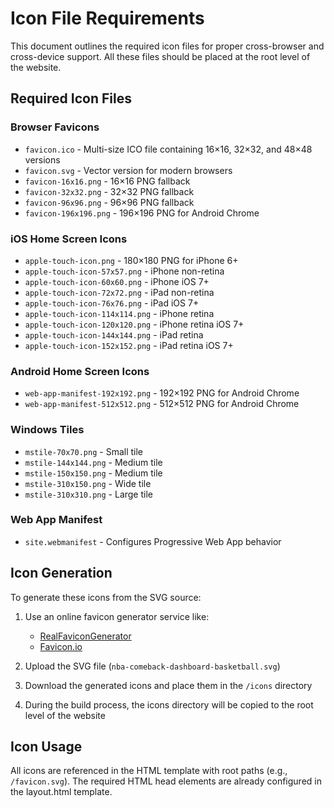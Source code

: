 # Icon File Requirements

This document outlines the required icon files for proper cross-browser and cross-device support. All these files should be placed at the root level of the website.

## Required Icon Files

### Browser Favicons
- `favicon.ico` - Multi-size ICO file containing 16×16, 32×32, and 48×48 versions
- `favicon.svg` - Vector version for modern browsers
- `favicon-16x16.png` - 16×16 PNG fallback
- `favicon-32x32.png` - 32×32 PNG fallback 
- `favicon-96x96.png` - 96×96 PNG fallback
- `favicon-196x196.png` - 196×196 PNG for Android Chrome

### iOS Home Screen Icons
- `apple-touch-icon.png` - 180×180 PNG for iPhone 6+
- `apple-touch-icon-57x57.png` - iPhone non-retina
- `apple-touch-icon-60x60.png` - iPhone iOS 7+
- `apple-touch-icon-72x72.png` - iPad non-retina
- `apple-touch-icon-76x76.png` - iPad iOS 7+
- `apple-touch-icon-114x114.png` - iPhone retina
- `apple-touch-icon-120x120.png` - iPhone retina iOS 7+
- `apple-touch-icon-144x144.png` - iPad retina
- `apple-touch-icon-152x152.png` - iPad retina iOS 7+

### Android Home Screen Icons
- `web-app-manifest-192x192.png` - 192×192 PNG for Android Chrome
- `web-app-manifest-512x512.png` - 512×512 PNG for Android Chrome

### Windows Tiles
- `mstile-70x70.png` - Small tile
- `mstile-144x144.png` - Medium tile
- `mstile-150x150.png` - Medium tile
- `mstile-310x150.png` - Wide tile
- `mstile-310x310.png` - Large tile

### Web App Manifest
- `site.webmanifest` - Configures Progressive Web App behavior

## Icon Generation

To generate these icons from the SVG source:

1. Use an online favicon generator service like:
   - [RealFaviconGenerator](https://realfavicongenerator.net/)
   - [Favicon.io](https://favicon.io/favicon-converter/)

2. Upload the SVG file (`nba-comeback-dashboard-basketball.svg`)

3. Download the generated icons and place them in the `/icons` directory

4. During the build process, the icons directory will be copied to the root level of the website

## Icon Usage

All icons are referenced in the HTML template with root paths (e.g., `/favicon.svg`). The required HTML head elements are already configured in the layout.html template.